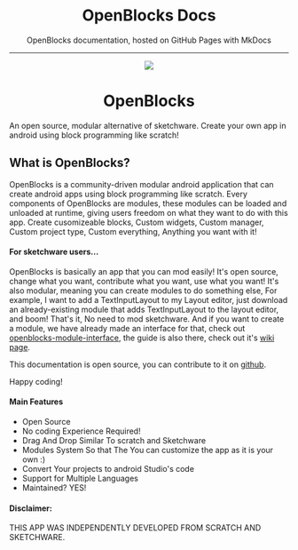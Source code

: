 <h1 align="center">OpenBlocks Docs</h1>
<p align="center">
  OpenBlocks documentation, hosted on GitHub Pages with MkDocs
</p>

------

<p align="center">
  <img src="https://avatars.githubusercontent.com/u/79303186?s=150&v=4">
</p>

<h1 align="center">OpenBlocks</h1>

An open source, modular alternative of sketchware. Create your own app in android using block programming like scratch!

## What is OpenBlocks?
OpenBlocks is a community-driven modular android application that can create android apps using block programming like scratch. Every components of OpenBlocks are modules, these modules can be loaded and unloaded at runtime, giving users freedom on what they want to do with this app. Create cusomizeable blocks, Custom widgets, Custom manager, Custom project type, Custom everything, Anything you want with it!

#### For sketchware users...
OpenBlocks is basically an app that you can mod easily! It's open source, change what you want, contribute what you want, use what you want! It's also modular, meaning you can create modules to do something else, For example, I want to add a TextInputLayout to my Layout editor, just download an already-existing module that adds TextInputLayout to the layout editor, and boom! That's it, No need to mod sketchware. And if you want to create a module, we have already made an interface for that, check out [openblocks-module-interface](https://github.com/OpenBlocksTeam/openblocks-module-interface), the guide is also there, check out it's [wiki page](https://github.com/OpenBlocksTeam/openblocks-module-communicator/wiki/Initial-Idea).

This documentation is open source, you can contribute to it on [github](https://github.com/OpenBlocksTeam/openblocks-docs).

Happy coding!

#### Main Features
- Open Source
- No coding Experience Required!
- Drag And Drop Similar To scratch and Sketchware 
- Modules System So that The You can customize the app as it is your own :)
- Convert Your projects to android Studio's code
- Support for Multiple Languages
- Maintained? YES!


#### Disclaimer: 
THIS APP WAS INDEPENDENTLY DEVELOPED FROM SCRATCH AND SKETCHWARE. 
